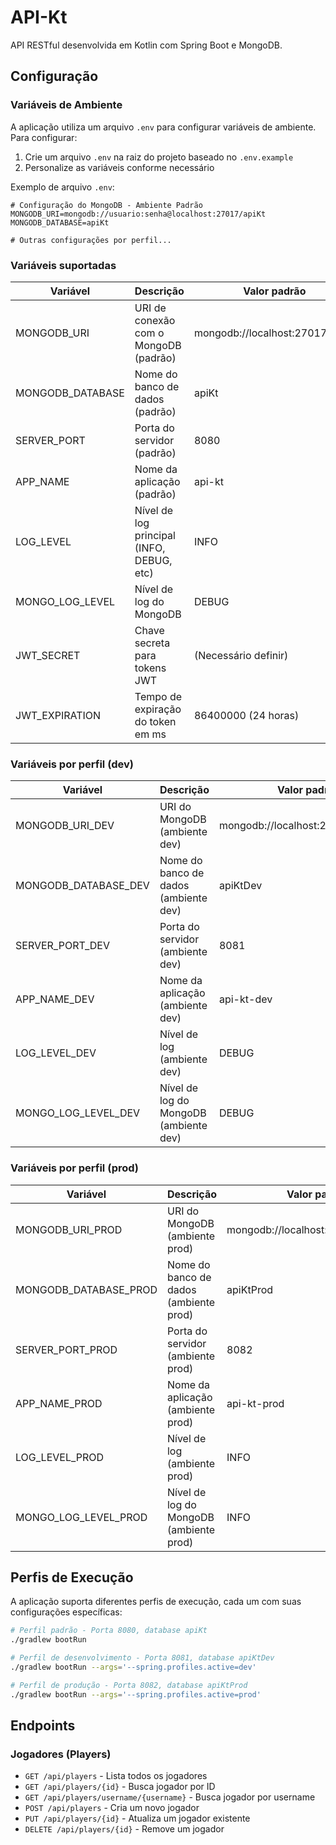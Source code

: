 # API-Kt

API RESTful desenvolvida em Kotlin com Spring Boot e MongoDB.

## Configuração

### Variáveis de Ambiente

A aplicação utiliza um arquivo `.env` para configurar variáveis de ambiente. Para configurar:

1. Crie um arquivo `.env` na raiz do projeto baseado no `.env.example`
2. Personalize as variáveis conforme necessário

Exemplo de arquivo `.env`:

```
# Configuração do MongoDB - Ambiente Padrão
MONGODB_URI=mongodb://usuario:senha@localhost:27017/apiKt
MONGODB_DATABASE=apiKt

# Outras configurações por perfil...
```

### Variáveis suportadas

| Variável             | Descrição                                     | Valor padrão                      |
|----------------------|-----------------------------------------------|-----------------------------------|
| MONGODB_URI          | URI de conexão com o MongoDB (padrão)         | mongodb://localhost:27017/apiKt   |
| MONGODB_DATABASE     | Nome do banco de dados (padrão)               | apiKt                             |
| SERVER_PORT          | Porta do servidor (padrão)                    | 8080                              |
| APP_NAME             | Nome da aplicação (padrão)                    | api-kt                            |
| LOG_LEVEL            | Nível de log principal (INFO, DEBUG, etc)     | INFO                              |
| MONGO_LOG_LEVEL      | Nível de log do MongoDB                       | DEBUG                             |
| JWT_SECRET           | Chave secreta para tokens JWT                 | (Necessário definir)              |
| JWT_EXPIRATION       | Tempo de expiração do token em ms             | 86400000 (24 horas)               |

### Variáveis por perfil (dev)

| Variável             | Descrição                                     | Valor padrão                      |
|----------------------|-----------------------------------------------|-----------------------------------|
| MONGODB_URI_DEV      | URI do MongoDB (ambiente dev)                 | mongodb://localhost:27017/apiKtDev|
| MONGODB_DATABASE_DEV | Nome do banco de dados (ambiente dev)         | apiKtDev                          |
| SERVER_PORT_DEV      | Porta do servidor (ambiente dev)              | 8081                              |
| APP_NAME_DEV         | Nome da aplicação (ambiente dev)              | api-kt-dev                        |
| LOG_LEVEL_DEV        | Nível de log (ambiente dev)                   | DEBUG                             |
| MONGO_LOG_LEVEL_DEV  | Nível de log do MongoDB (ambiente dev)        | DEBUG                             |

### Variáveis por perfil (prod)

| Variável             | Descrição                                     | Valor padrão                      |
|----------------------|-----------------------------------------------|-----------------------------------|
| MONGODB_URI_PROD     | URI do MongoDB (ambiente prod)                | mongodb://localhost:27017/apiKtProd|
| MONGODB_DATABASE_PROD| Nome do banco de dados (ambiente prod)        | apiKtProd                         |
| SERVER_PORT_PROD     | Porta do servidor (ambiente prod)             | 8082                              |
| APP_NAME_PROD        | Nome da aplicação (ambiente prod)             | api-kt-prod                       |
| LOG_LEVEL_PROD       | Nível de log (ambiente prod)                  | INFO                              |
| MONGO_LOG_LEVEL_PROD | Nível de log do MongoDB (ambiente prod)       | INFO                              |

## Perfis de Execução

A aplicação suporta diferentes perfis de execução, cada um com suas configurações específicas:

```bash
# Perfil padrão - Porta 8080, database apiKt
./gradlew bootRun

# Perfil de desenvolvimento - Porta 8081, database apiKtDev
./gradlew bootRun --args='--spring.profiles.active=dev'

# Perfil de produção - Porta 8082, database apiKtProd
./gradlew bootRun --args='--spring.profiles.active=prod'
```

## Endpoints

### Jogadores (Players)

- `GET /api/players` - Lista todos os jogadores
- `GET /api/players/{id}` - Busca jogador por ID
- `GET /api/players/username/{username}` - Busca jogador por username
- `POST /api/players` - Cria um novo jogador
- `PUT /api/players/{id}` - Atualiza um jogador existente
- `DELETE /api/players/{id}` - Remove um jogador